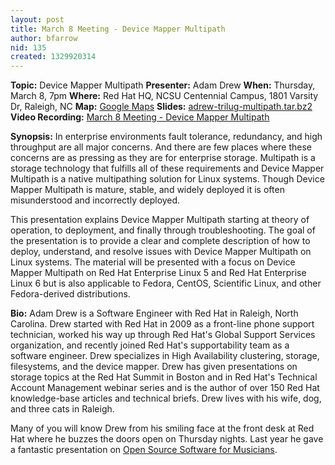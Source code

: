 ```yaml
---
layout: post
title: March 8 Meeting - Device Mapper Multipath
author: bfarrow
nid: 135
created: 1329920314
---
```

<strong>Topic:</strong> <span id="topic">Device Mapper Multipath</span>
<strong>Presenter:</strong> <span id="presenter">Adam Drew</span>
<strong>When:</strong> <span id="date">Thursday, March 8, 7pm</span>
<strong>Where:</strong> <span id="location">Red Hat HQ, NCSU Centennial Campus, 1801 Varsity Dr, Raleigh, NC</span>
<strong>Map:</strong> <a href="http://maps.google.com/maps?q=red+hat+&hl=en&sll=35.773414,-78.675874&hq=red+hat">Google Maps</a>
<strong>Slides:</strong> <a href="http://linkedlistcorruption.com/files/adrew-trilug-multipath.tar.bz2">adrew-trilug-multipath.tar.bz2</a>
<strong>Video Recording:</strong> <a href="http://archive.org/details/March8Meeting-DeviceMapperMultipath_981">March 8 Meeting - Device Mapper Multipath</a>

<strong>Synopsis:</strong>
In enterprise environments fault tolerance, redundancy, and high throughput are all major concerns. And there are few places where these concerns are as pressing as they are for enterprise storage. Multipath is a storage technology that fulfills all of these requirements and Device Mapper Multipath is a native multipathing solution for Linux systems. Though Device Mapper Multipath is mature, stable, and widely deployed it is often misunderstood and incorrectly deployed.
<!--break-->

This presentation explains Device Mapper Multipath starting at theory of operation, to deployment, and finally through troubleshooting. The goal of the presentation is to provide a clear and complete description of how to deploy, understand, and resolve issues with Device Mapper Multipath on Linux systems. The material will be presented with a focus on Device Mapper Multipath on Red Hat Enterprise Linux 5 and Red Hat Enterprise Linux 6 but is  also applicable to Fedora, CentOS, Scientific Linux, and other Fedora-derived distributions.

<strong>Bio:</strong>
Adam Drew is a Software Engineer with Red Hat in Raleigh, North Carolina. Drew started with Red Hat in 2009 as a front-line phone support technician, worked his way up through Red Hat's Global Support Services organization, and recently joined Red Hat's supportability team as a software engineer. Drew specializes in High Availability clustering, storage, filesystems, and the device mapper. Drew has given presentations on storage topics at the Red Hat Summit in Boston and in Red Hat's Technical Account Management webinar series and is the author of over 150 Red Hat knowledge-base articles and technical briefs. Drew lives with his wife, dog, and three cats in Raleigh.

Many of you will know Drew from his smiling face at the front desk at Red Hat where he buzzes the doors open on Thursday nights.  Last year he gave a fantastic presentation on <a href="http://trilug.org/2010-11-11/software-for-musicians">Open Source Software for Musicians</a>.



